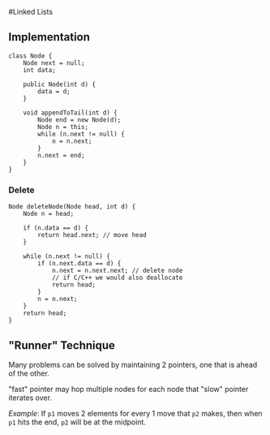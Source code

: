 #Linked Lists

## Implementation
```
class Node {
	Node next = null;
	int data;
	
	public Node(int d) {
		data = d;
	}
	
	void appendToTail(int d) {
		Node end = new Node(d);
		Node n = this;
		while (n.next != null) {
			n = n.next;
		}
		n.next = end;
	}
}
```

### Delete
```
Node deleteNode(Node head, int d) {
	Node n = head;
	
	if (n.data == d) {
		return head.next; // move head
	}
	
	while (n.next != null) {
		if (n.next.data == d) {
			n.next = n.next.next; // delete node
			// if C/C++ we would also deallocate
			return head;
		}
		n = n.next;
	}
	return head;
}
```

## "Runner" Technique
Many problems can be solved by maintaining 2 pointers, one that is ahead of the other.

"fast" pointer may hop multiple nodes for each node that "slow" pointer iterates over.

*Example*: If `p1` moves 2 elements for every 1 move that `p2` makes, then when `p1` hits the end, `p2` will be at the midpoint.